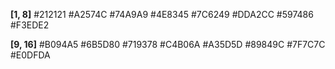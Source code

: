 **[1, 8]**
#212121
#A2574C
#74A9A9
#4E8345
#7C6249
#DDA2CC
#597486
#F3EDE2

**[9, 16]**
#B094A5
#6B5D80
#719378
#C4B06A
#A35D5D
#89849C
#7F7C7C
#E0DFDA